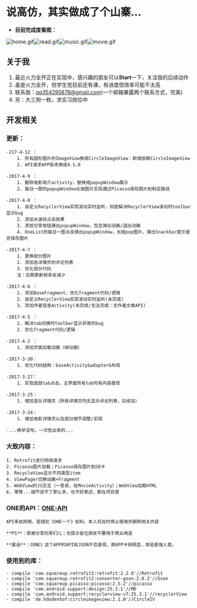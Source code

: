 
# 说高仿，其实做成了个山寨...

- **目前完成度看图：**

![home.gif](https://github.com/liuzho/ONE/raw/master/gif/home.gif)![read.gif](https://github.com/liuzho/ONE/raw/master/gif/read.gif)![music.gif](https://github.com/liuzho/ONE/raw/master/gif/music.gif)![movie.gif](https://github.com/liuzho/ONE/raw/master/gif/movie.gif)

## 关于我
 1. 最近火力全开正在实现中，感兴趣的朋友可以**Start**一下，关注我的后续动作
 2. 虽是火力全开，但学生党目前还有课，有进度但效率可能不太高
 3. 联系我：qq354295878@gmail.com(一个邮箱暴露两个联系方式，完美)
 4. 另：大三狗一枚，求实习岗位中


## 开发相关
 ### 更新：
```
-217-4-12 ：
	1. 所有圆形图片的ImageView换成CircleImageView：新增依赖CircleImageView
	2. API请求APP版本换成4.1.0

-2017-4-9 ：
	1. 删除电影简介activity，替换成popupWindow展示
	2. 每日一图的popupWindow长按图片实现通过Picasso保存图片到制定路径

-2017-4-8 ：
	1. 自定义RecyclerView实现滚动实时监听，彻底解决RecyclerView滚动时toolbar显示bug
	2. 添加水波纹点击效果
	3. 添加分享按钮弹出popupWindow，包含弹出动画/退出动画
	4. OneList的每日一图点击弹出popupWindow，长按pop图片，弹出Snackbar提示是否保存图片

-2017-4-7 ：
	1. 更换部分图片
	2. 添加各详情页的评论列表
	3. 优化部分代码
	注：后期更新频率会减少

-2017-4-6 ：
	1. 添加BaseFragment、优化fragment代码/逻辑
	2. 自定义RecyclerView实现滚动实时监听(未完成)
	3. 添加作者信息Activity(未完成/无法完成：无作者文章API)

-2017-4-5 ：
	1. 解决tab切换时toolbar显示异常的bug
	2. 优化fragment代码/逻辑

-2017-4-2 ：
	1. 添加页面加载动画（帧动画）

-2017-3-30：
	1. 优化代码结构：baseActivity&adapter&布局

-2017-3-27：
	1. 实现底部tab点击，主界面所有tab均有内容展现

-2017-3-25：
	1. 增加音乐详情页（所有详情页均无显示评论列表，后续加）

-2017-3-24：
	1. 增加电影详情页以及部分细节调整/实现

-...再早没写。一次性出来的...
```

 ### 大致内容：

	1. Retrofit进行网络请求
	2. Picasoo图片加载；Picasoo保存图片到SD卡
	3. RecycleView显示不同类型item
	4. ViewPager切换动画+Fragment
	5. WebView的JS交互（一丢丢，在MovieActivity）；WebView加载HTML
	6. 等等...细节说不了那么多，也不好表述，都在项目里

 ### ONE的API：[ONE-API](https://github.com/jokermonn/-Api/blob/master/ONEv3.5.0~.md)

	API来自网络，若侵犯《ONE一个》权利，本人将及时停止使用并删除相关内容

	**PS**：感谢分享的哥们儿；也提示各位朋友不要用于商业用途

	**废话**：《ONE》这个APP的API和JSON不忍直视，原APP卡顿明显，体验差强人意。

 ### 使用到的库：
```
- compile 'com.squareup.retrofit2:retrofit:2.2.0'//Retrofit
- compile 'com.squareup.retrofit2:converter-gson:2.0.2'//Gson
- compile 'com.squareup.picasso:picasso:2.5.2'//picasso
- compile 'com.android.support:design:25.3.1'//MD
- compile 'com.android.support:recyclerview-v7:25.3.1'//recyclerView
- compile 'de.hdodenhof:circleimageview:2.1.0'//CircleIV
```